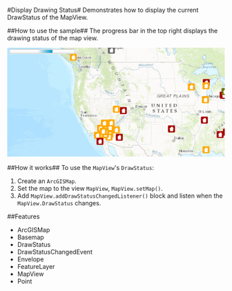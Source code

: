 #Display Drawing Status#
Demonstrates how to display the current DrawStatus of the MapView.


##How to use the sample##
The progress bar in the top right displays the drawing status of the map view.

![](DisplayDrawingStatus.png)

##How it works##
To use the `MapView`'s `DrawStatus`:

1. Create an `ArcGISMap`. 
2. Set the map to the view `MapView`, `MapView.setMap()`. 
3. Add `MapView.addDrawStatusChangedListener()` block and listen when the `MapView.DrawStatus` changes.

##Features
- ArcGISMap
- Basemap
- DrawStatus 
- DrawStatusChangedEvent
- Envelope
- FeatureLayer
- MapView
- Point
